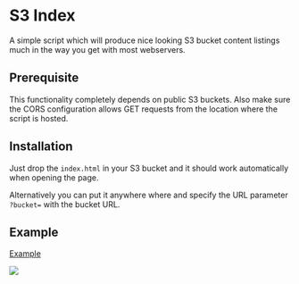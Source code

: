 # S3 Index

A simple script which will produce nice looking S3 bucket content listings much in the way you get with most webservers.

## Prerequisite 

This functionality completely depends on public S3 buckets. Also make sure the CORS configuration allows GET requests from the location where the script is hosted.

## Installation

Just drop the `index.html` in your S3 bucket and it should work automatically when opening the page.

Alternatively you can put it anywhere where and specify the URL parameter `?bucket=` with the bucket URL.

## Example

[Example](https://mpobjects.github.io/s3index/?bucket=https://s3-eu-west-1.amazonaws.com/data.openspending.org)

![](http://i.imgur.com/eoFeupQ.png)
